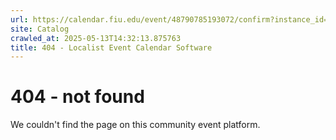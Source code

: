 ```yaml
---
url: https://calendar.fiu.edu/event/48790785193072/confirm?instance_id=48790785196146&return=https%3A%2F%2Fcalendar.fiu.edu%2F
site: Catalog
crawled_at: 2025-05-13T14:32:13.875763
title: 404 - Localist Event Calendar Software
---
```


# 404 - not found
We couldn't find the page on this community event platform.
